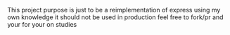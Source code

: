 This project purpose is just to be a reimplementation of express using my own knowledge
it should not be used in production
feel free to fork/pr and your for your on studies
